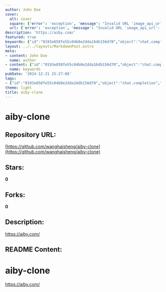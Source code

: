 ```yaml
---
author: John Doe
cover:
  alt: cover
  square: {'error': 'exception', 'message': "Invalid URL 'image_api_url': No scheme supplied. Perhaps you meant https://image_api_url?"}
  url: {'error': 'exception', 'message': "Invalid URL 'image_api_url': No scheme supplied. Perhaps you meant https://image_api_url?"}
description: 'https://aiby.com/'
featured: true
keywords: {"id":"0193e858fe55c04b0e2dda16db156d70","object":"chat.completion","created":1734769966,"model":"Qwen/Qwen2.5-7B-Instruct","choices":[{"index":0,"message":{"role":"assistant","content":"The keywords and tags extracted from the provided text are:\n\n- aiby-clone\n- https://aiby.com/\n\nThese appear to be referring to a website or clone project named \"aiby-clone\" hosted at the URL https://aiby.com/."},"finish_reason":"stop"}],"usage":{"prompt_tokens":64,"completion_tokens":56,"total_tokens":120},"system_fingerprint":""}
layout: ../../layouts/MarkdownPost.astro
meta:
- content: John Doe
  name: author
- content: {"id":"0193e858fe55c04b0e2dda16db156d70","object":"chat.completion","created":1734769966,"model":"Qwen/Qwen2.5-7B-Instruct","choices":[{"index":0,"message":{"role":"assistant","content":"The keywords and tags extracted from the provided text are:\n\n- aiby-clone\n- https://aiby.com/\n\nThese appear to be referring to a website or clone project named \"aiby-clone\" hosted at the URL https://aiby.com/."},"finish_reason":"stop"}],"usage":{"prompt_tokens":64,"completion_tokens":56,"total_tokens":120},"system_fingerprint":""}
  name: keywords
pubDate: '2024-12-21 15:27:08'
tags:
- {"id":"0193e858fe55c04b0e2dda16db156d70","object":"chat.completion","created":1734769966,"model":"Qwen/Qwen2.5-7B-Instruct","choices":[{"index":0,"message":{"role":"assistant","content":"The keywords and tags extracted from the provided text are:\n\n- aiby-clone\n- https://aiby.com/\n\nThese appear to be referring to a website or clone project named \"aiby-clone\" hosted at the URL https://aiby.com/."},"finish_reason":"stop"}],"usage":{"prompt_tokens":64,"completion_tokens":56,"total_tokens":120},"system_fingerprint":""}
theme: light
title: aiby-clone
---
```


# aiby-clone

## Repository URL: 
[https://github.com/wanghaisheng/aiby-clone](https://github.com/wanghaisheng/aiby-clone)

## Stars: 
**0**

## Forks: 
**0**

## Description: 
https://aiby.com/

## README Content: 
# aiby-clone
https://aiby.com/

